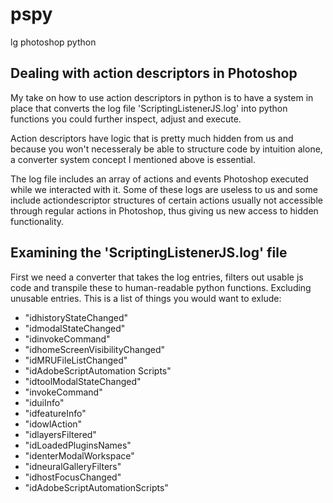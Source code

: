 # pspy
lg photoshop python

## Dealing with action descriptors in Photoshop
My take on how to use action descriptors in python is to have a system in place that converts the log file 'ScriptingListenerJS.log' into python functions you could further inspect, adjust and execute.

Action descriptors have logic that is pretty much hidden from us and because you won't necesseraly be able to structure code by intuition alone, a converter system concept I mentioned above is essential.

The log file includes an array of actions and events Photoshop executed while we interacted with it. Some of these logs are useless to us and some include actiondescriptor structures of certain actions usually not accessible through regular actions in Photoshop, thus giving us new access to hidden functionality.


## Examining the 'ScriptingListenerJS.log' file
First we need a converter that takes the log entries, filters out usable js code and transpile these to human-readable python functions. Excluding unusable entries. 
This is a list of things you would want to exlude:

- "idhistoryStateChanged"
- "idmodalStateChanged"
- "idinvokeCommand"
- "idhomeScreenVisibilityChanged"
- "idMRUFileListChanged"
- "idAdobeScriptAutomation Scripts"
- "idtoolModalStateChanged"
- "invokeCommand"
- "iduiInfo"
- "idfeatureInfo"
- "idowlAction"
- "idlayersFiltered"
- "idLoadedPluginsNames"
- "identerModalWorkspace"
- "idneuralGalleryFilters"
- "idhostFocusChanged"
- "idAdobeScriptAutomationScripts" 
 
